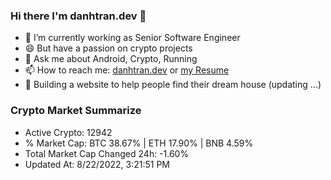 ### Hi there I'm danhtran.dev 👋

- 🔭 I’m currently working as Senior Software Engineer
- 😄 But have a passion on crypto projects
- 💬 Ask me about Android, Crypto, Running 
- 📫 How to reach me: <a href="https://danhtran.dev" target="_blank">danhtran.dev</a> or <a href="Developer-Resume.pdf" target="_blank">my Resume</a>
- 🌱 Building a website to help people find their dream house (updating ...)

### Crypto Market Summarize
- Active Crypto: 12942
- % Market Cap: BTC 38.67% | ETH 17.90% | BNB 4.59%
- Total Market Cap Changed 24h: -1.60%
- Updated At: 8/22/2022, 3:21:51 PM
